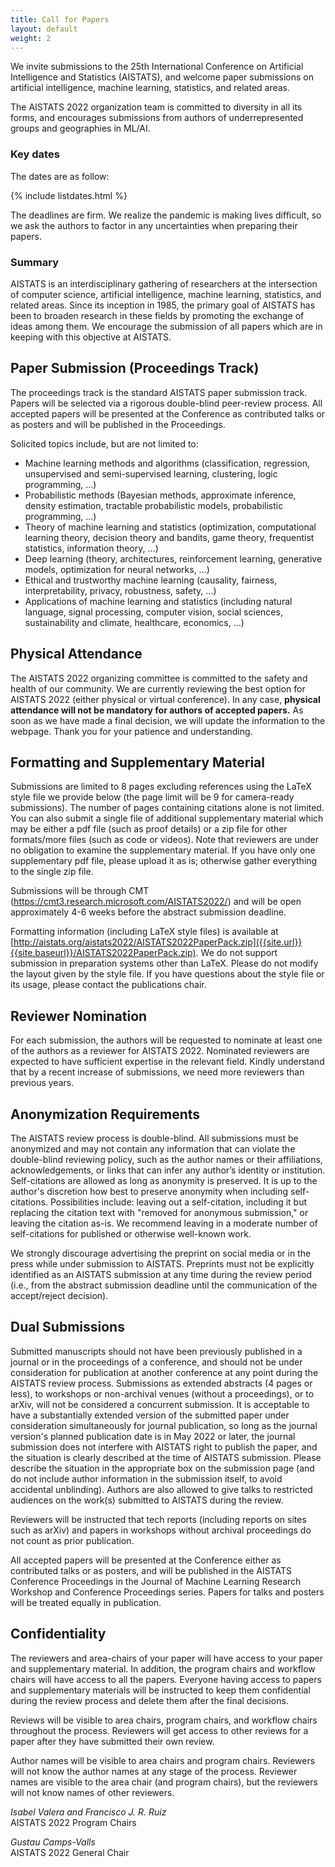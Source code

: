 ```yaml
---
title: Call for Papers
layout: default
weight: 2
---
```



We invite submissions to the 25th International Conference on Artificial
Intelligence and Statistics (AISTATS), and welcome paper submissions on
artificial intelligence, machine learning, statistics, and related areas.

The AISTATS 2022 organization team is committed to diversity in all its forms,
and encourages submissions from authors of underrepresented groups and
geographies in ML/AI.

### Key dates

The dates are as follow:

{% include listdates.html %}

The deadlines are firm. We realize the pandemic is making lives difficult, so
we ask the authors to factor in any uncertainties when preparing their papers.

### Summary

AISTATS is an interdisciplinary gathering of researchers at the intersection of
computer science, artificial intelligence, machine learning, statistics, and
related areas. Since its inception in 1985, the primary goal of AISTATS has
been to broaden research in these fields by promoting the exchange of ideas
among them. We encourage the submission of all papers which are in keeping with
this objective at AISTATS.

## Paper Submission (Proceedings Track)

The proceedings track is the standard AISTATS paper submission track. Papers
will be selected via a rigorous double-blind peer-review process. All accepted
papers will be presented at the Conference as contributed talks or as posters
and will be published in the Proceedings.

Solicited topics include, but are not limited to:

* Machine learning methods and algorithms (classification, regression,
  unsupervised and semi-supervised learning, clustering, logic programming,
...)
* Probabilistic methods (Bayesian methods, approximate inference, density
  estimation, tractable probabilistic models, probabilistic programming, ...)
* Theory of machine learning and statistics (optimization, computational
  learning theory, decision theory and bandits, game theory, frequentist
statistics,  information theory, ...)
* Deep learning (theory, architectures, reinforcement learning, generative
  models, optimization for neural networks, ...)
* Ethical and trustworthy machine learning (causality, fairness,
  interpretability, privacy, robustness, safety, ...)
* Applications of machine learning and statistics (including natural language,
  signal processing, computer vision, social sciences, sustainability and
climate, healthcare, economics, ...)

## Physical Attendance

The AISTATS 2022 organizing committee is committed to the safety and health of
our community. We are currently reviewing the best option for AISTATS 2022
(either physical or virtual conference). In any case, **physical attendance will
not be mandatory for authors of accepted papers.** As soon as we have made a
final decision, we will update the information to the webpage. Thank you for
your patience and understanding.

## Formatting and Supplementary Material

Submissions are limited to 8 pages excluding references using the LaTeX style
file we provide below (the page limit will be 9 for camera-ready submissions).
The number of pages containing citations alone is not limited. You can also
submit a single file of additional supplementary material which may be either a
pdf file (such as proof details) or a zip file for other formats/more files
(such as code or videos). Note that reviewers are under no obligation to
examine the supplementary material. If you have only one supplementary pdf
file, please upload it as is; otherwise gather everything to the single zip
file.

Submissions will be through CMT
(<https://cmt3.research.microsoft.com/AISTATS2022/>) and will be open
approximately 4-6 weeks before the abstract submission deadline.

Formatting information (including LaTeX style files) is available at
[http://aistats.org/aistats2022/AISTATS2022PaperPack.zip]({{site.url}}{{site.baseurl}}/AISTATS2022PaperPack.zip). We do not support
submission in preparation systems other than LaTeX. Please do not modify the
layout given by the style file. If you have questions about the style file or
its usage, please contact the publications chair.

## Reviewer Nomination

For each submission, the authors will be requested to nominate at least one of
the authors as a reviewer for AISTATS 2022. Nominated reviewers are expected to
have sufficient expertise in the relevant field. Kindly understand that by a
recent increase of submissions, we need more reviewers than previous years.

## Anonymization Requirements

The AISTATS review process is double-blind. All submissions must be anonymized
and may not contain any information that can violate the double-blind reviewing
policy, such as the author names or their affiliations, acknowledgements, or
links that can infer any author’s identity or institution. Self-citations are
allowed as long as anonymity is preserved. It is up to the author's discretion
how best to preserve anonymity when including self-citations. Possibilities
include: leaving out a self-citation, including it but replacing the citation
text with "removed for anonymous submission," or leaving the citation as-is. We
recommend leaving in a moderate number of self-citations for published or
otherwise well-known work.

We strongly discourage advertising the preprint on social media or in the press
while under submission to AISTATS. Preprints must not be explicitly identified
as an AISTATS submission at any time during the review period (i.e., from the
abstract submission deadline until the communication of the accept/reject
decision).

## Dual Submissions

Submitted manuscripts should not have been previously published in a journal or
in the proceedings of a conference, and should not be under consideration for
publication at another conference at any point during the AISTATS review
process. Submissions as extended abstracts (4 pages or less), to workshops or
non-archival venues (without a proceedings), or to arXiv, will not be
considered a concurrent submission. It is acceptable to have a substantially
extended version of the submitted paper under consideration simultaneously for
journal publication, so long as the journal version's planned publication date
is in May 2022 or later, the journal submission does not interfere with AISTATS
right to publish the paper, and the situation is clearly described at the time
of AISTATS submission. Please describe the situation in the appropriate box on
the submission page (and do not include author information in the submission
itself, to avoid accidental unblinding). Authors are also allowed to give talks
to restricted audiences on the work(s) submitted to AISTATS during the review.

Reviewers will be instructed that tech reports (including reports on sites such
as arXiv) and papers in workshops without archival proceedings do not count as
prior publication.

All accepted papers will be presented at the Conference either as contributed
talks or as posters, and will be published in the AISTATS Conference
Proceedings in the Journal of Machine Learning Research Workshop and Conference
Proceedings series. Papers for talks and posters will be treated equally in
publication.

## Confidentiality

The reviewers and area-chairs of your paper will have access to your paper and
supplementary material. In addition, the program chairs and workflow chairs
will have access to all the papers. Everyone having access to papers and
supplementary materials will be instructed to keep them confidential during the
review process and delete them after the final decisions.

Reviews will be visible to area chairs, program chairs, and workflow chairs
throughout the process. Reviewers will get access to other reviews for a paper
after they have submitted their own review.

Author names will be visible to area chairs and program chairs. Reviewers will
not know the author names at any stage of the process. Reviewer names are
visible to the area chair (and program chairs), but the reviewers will not know
names of other reviewers.

_Isabel Valera and Francisco J. R. Ruiz_\
AISTATS 2022 Program Chairs

_Gustau Camps-Valls_\
AISTATS 2022 General Chair

